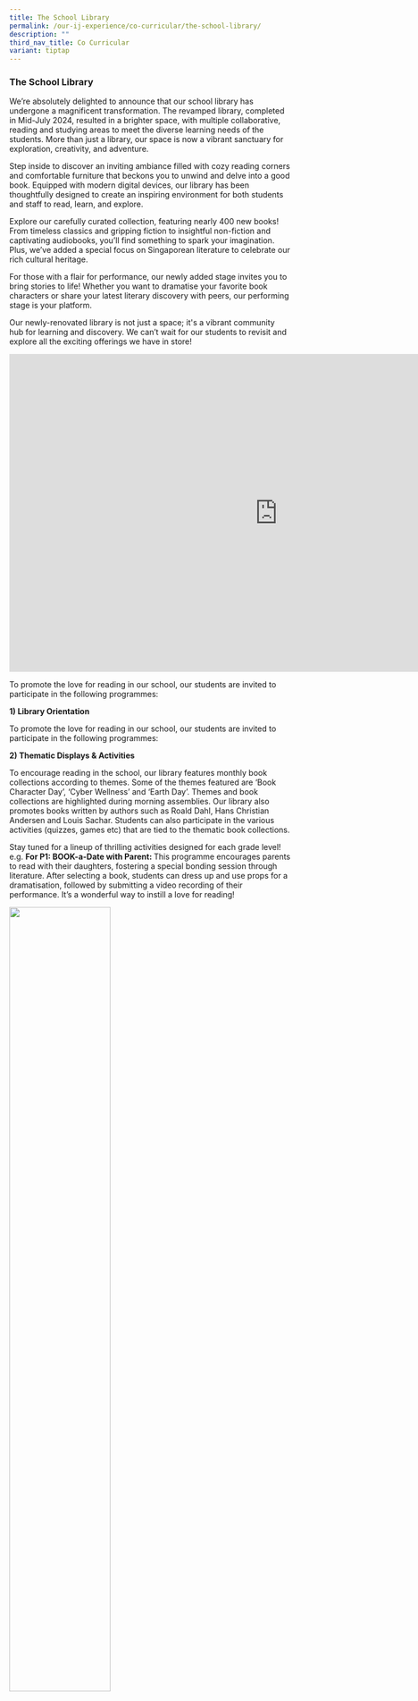 ```yaml
---
title: The School Library
permalink: /our-ij-experience/co-curricular/the-school-library/
description: ""
third_nav_title: Co Curricular
variant: tiptap
---
```

<h3>The School Library</h3>
<p>We’re absolutely delighted to announce that our school library has undergone
a magnificent transformation. The revamped library, completed in Mid-July
2024, resulted in a brighter space, with multiple collaborative, reading
and studying areas to meet the diverse learning needs of the students.
More than just a library, our space is now a vibrant sanctuary for exploration,
creativity, and adventure.</p>
<p>Step inside to discover an inviting ambiance filled with cozy reading
corners and comfortable furniture that beckons you to unwind and delve
into a good book. Equipped with modern digital devices, our library has
been thoughtfully designed to create an inspiring environment for both
students and staff to read, learn, and explore.</p>
<p>Explore our carefully curated collection, featuring nearly 400 new books!
From timeless classics and gripping fiction to insightful non-fiction and
captivating audiobooks, you’ll find something to spark your imagination.
Plus, we’ve added a special focus on Singaporean literature to celebrate
our rich cultural heritage.</p>
<p>For those with a flair for performance, our newly added stage invites
you to bring stories to life! Whether you want to dramatise your favorite
book characters or share your latest literary discovery with peers, our
performing stage is your platform.</p>
<p>Our newly-renovated library is not just a space; it's a vibrant community
hub for learning and discovery. We can’t wait for our students to revisit
and explore all the exciting offerings we have in store!</p>
<p></p>
<div class="iframe-wrapper">
<iframe height="569" width="960" allowfullscreen="true" frameborder="0" src="https://docs.google.com/presentation/d/e/2PACX-1vSYlDgEGWrCpas3DVSsfaOtriBfUwv7lbYOx4LRDmDQ3OEFxqsei-MfXdoH3sCR6GEm_j7MndNwkkvs/embed?start=true&amp;loop=true&amp;delayms=5000"></iframe>
</div>
<p></p>
<p>To promote the love for reading in our school, our students are invited
to participate in the following programmes:</p>
<p><strong>1) Library Orientation</strong>
</p>
<p>To promote the love for reading in our school, our students are invited
to participate in the following programmes:</p>
<p><strong>2) Thematic Displays &amp; Activities</strong>
</p>
<p>To encourage reading in the school, our library features monthly book
collections according to themes. Some of the themes featured are ‘Book
Character Day’, ‘Cyber Wellness’ and ‘Earth Day’. Themes and book collections
are highlighted during morning assemblies. Our library also promotes books
written by authors such as Roald Dahl, Hans Christian Andersen and Louis
Sachar. Students can also participate in the various activities (quizzes,
games etc) that are tied to the thematic book collections.</p>
<p>Stay tuned for a lineup of thrilling activities designed for each grade
level!&nbsp; e.g. <strong>For P1: BOOK-a-Date with Parent: </strong>This
programme encourages parents to read with their daughters, fostering a
special bonding session through literature. After selecting a book, students
can dress up and use props for a dramatisation, followed by submitting
a video recording of their performance. It’s a wonderful way to instill
a love for reading!</p>
<p></p>
<div class="isomer-image-wrapper">
<img style="width: 60%;" height="auto" width="100%" alt="" src="/images/Library/Watching_Book_A_Date_With_Parent_videos_submitted_this_year.jpg">
</div>
<p>We are excited to partner with the National Library Board (NLB) to offer
fun and engaging experiences that enhance learning and foster a love for
reading. More details will be updated soon, so keep an eye out for the
upcoming events that promise to inspire and entertain our students!</p>
<p></p>
<div class="isomer-image-wrapper">
<img style="width: 60%;" height="auto" width="100%" alt="" src="/images/Library/Children_watching_the_launch_and_skit_in_their_character_dress_up.jpg">
</div>
<p></p>
<div class="isomer-image-wrapper">
<img style="width: 60%;" height="auto" width="100%" alt="" src="/images/Library/WhatsApp_Image_2024_11_08_at_10_35_00_AM.jpg">
</div>
<p><strong>3) Storytelling @ Recesses</strong>
</p>
<p>During recess on some days, students get to enjoy storytelling sessions
conducted by parent volunteers. The aim of the session is to promote joy
of reading and to encourage students to explore books of different genres.</p>
<p><strong>4) Uninterrupted Sustained Silent Reading (USSR)</strong>
</p>
<p>All students are required to read an English book every Thursday and a
Mother Tongue book every Friday at their assembly areas in the morning.
Through this programme, we hope to cultivate a routine of self-directed
and independent reading.</p>
<p><strong>5) Library Period</strong>
</p>
<p>Getting students to experience the joy of reading is a regular part of
the school’s curriculum. Two periods (one for English, one for Mother Tongue)
are set aside every week for our reading programme. On alternative weeks,
students are taken to the library to borrow books.</p>
<p><strong>6) Book Buzz Tuesday (BBT)</strong>
</p>
<p>Join us every Tuesday for BBT! Before morning assembly, we screen captivating
short story videos featuring colorful animations and recommendations from
students and teachers. Watch our reading ambassadors and fellow students
share their favorite books, sparking curiosity and inspiring everyone to
discover the stories for themselves. Don’t miss out on the excitement!
(Click <a href="mailto:faith_tan_yi_chin@moe.edu.sg" rel="noopener nofollow" target="_blank">here</a> to
submit BBT video)</p>
<p></p>
<div class="isomer-image-wrapper">
<img style="width: 60%;" height="auto" width="100%" alt="" src="/images/Library/Book_Buzz.jpg">
</div>
<p><strong>7) Read and be Rewarded Programme</strong>
</p>
<p>Borrow and read books to exchange for attractive gifts! The loyalty card
programme rewards students for borrowing and reading books available in
our library. Students will submit a book review to complete the card and
collect their gifts. Super readers and Master readers are recognized during
our termly awards and recognition programme.</p>
<p><strong>8) Assembly Programmes</strong>
</p>
<p>Book authors are also invited to share their experiences and insights,
fostering a deeper appreciation for literature among our students.</p>
<p></p>
<div class="isomer-image-wrapper">
<img style="width: 60%;" height="auto" width="100%" alt="" src="/images/Library/Getting_Autographs_from_author_Melanie_Lee.jpg">
</div>
<p><strong>9) Books Exchange Day</strong>
</p>
<p>Let’s save our Earth! Books Exchange Day allows our students to exchange
their already read books with ‘new’ books that will allow them to carry
on reading while saving our earth.</p>
<p>These initiatives are designed to make our library a vibrant hub for learning
and creativity, where every student can find joy in reading. We can’t wait
to see our students embrace these exciting new programs!</p>
<p>Library Opening Video: <a href="https://drive.google.com/file/d/13xs7NIakkZ2yYQ-0K9EiRcRkSAWBpcYW/view?usp=sharing" rel="noopener noreferrer nofollow" target="_blank">https://drive.google.com/file/d/13xs7NIakkZ2yYQ-0K9EiRcRkSAWBpcYW/view?usp=sharing</a>
</p>
<h4>Library Reflections</h4>
<div class="iframe-wrapper">
<iframe height="1109" width="1080" allowfullscreen="true" frameborder="0" src="https://docs.google.com/presentation/d/e/2PACX-1vTTa8L6MqTuB925FCw_zQdTLEh9yc13hF5G1ZSF_Mf1uv1xtR6cnb8g6ww5UeM61Q/embed?start=true&amp;loop=true&amp;delayms=5000"></iframe>
</div>
<p><strong><u>Useful Links</u></strong>
</p>
<p><strong>1) CHIJ (Katong) Primary School Library OPAC:</strong>
</p>
<p><a href="https://schoolibrary.moe.edu.sg/chijkatongpri" rel="noopener nofollow" target="_blank">https://schoolibrary.moe.edu.sg/chijkatongpri</a>
</p>
<p><strong>Online Public Access Catalogue (OPAC) </strong>allows you to search
through the existing school library resources and find the specific item
you are looking for.<strong> </strong>Students and Staff are able to perform
a search of books and resources available in the school library, check
for the availability of book titles, check their accounts for borrow/overdue
titles and reserve book titles by login&nbsp;with their BC number or FIN
number as the user ID.</p>
<p><strong>2) School eResources Repository (SERR)</strong>
</p>
<p>The School eResource Repository (SERR) is a virtual school library and
aims to promote recreational reading as well as support learning for students
across various subjects areas. The repository also provided easy access
to online resources such as eBooks, audiobooks, videos and web resources.
To access SERR for CHIJ (Katong) Primary, please click <a href="https://schoolibrary.moe.edu.sg/eresourcespri/cgi-bin/spydus.exe/MSGTRN/WPAC/HOME" rel="noopener nofollow" target="_blank">here</a>
</p>
<p><strong>3) NLB Overdrive: </strong><a href="https://nlb.overdrive.com/" rel="noopener nofollow" target="_blank">https://nlb.overdrive.com/</a>
</p>
<p>You can also browse, borrow and enjoy titles from the&nbsp;<a href="https://nlb.overdrive.com/collection/21779" rel="noopener nofollow" target="_blank">National Library Board</a> digital
collection.</p>
<p><strong>4) NLB discoverReads (Children &amp; Teens Services):</strong>
</p>
<p><a href="https://www.nlb.gov.sg/main/site/discovereads" rel="noopener nofollow" target="_blank">https://www.nlb.gov.sg/main/site/discovereads</a>
</p>
<p>Access storytelling videos, e-books, book recommendations and other reading-related
resources at NLB discoveReads. You will need an account to borrow e-books.
Students may sign up for an account, with their parent's Singpass, <a href="https://account.nlb.gov.sg/" rel="noopener nofollow" target="_blank">here</a>
</p>
<p><strong>5) NLB eBooks Recommendations (by Levels and Languages)</strong> To
access, please click <a href="https://eresources.nlb.gov.sg/ereads/DiscoveReads/All?level=p" rel="noopener nofollow" target="_blank">here.</a>
</p>
<p>a) <a href="https://www.nlb.gov.sg/main/site/discovereads/MTL/Chinese" rel="noopener nofollow" target="_blank">Chinese Service 中文服务 (nlb.gov.sg)</a>
</p>
<p>b) <a href="https://www.nlb.gov.sg/main/site/discovereads/MTL/Malay" rel="noopener nofollow" target="_blank">Malay Library Services (nlb.gov.sg)</a>
</p>
<p>c) <a href="https://www.nlb.gov.sg/main/site/discovereads/MTL/Tamil" rel="noopener nofollow" target="_blank">Tamil Language Services (nlb.gov.sg)</a>
</p>
<p><strong>6) Periodicals</strong>
</p>
<p>a) <strong>ZB Schools: </strong><a href="https://www.zbschools.sg" rel="noopener nofollow" target="_blank">https://www.zbschools.sg</a>
</p>
<p>《早报校园》 - 《大拇指》Thumbs Up，《小拇指》Thumbs Up Junior</p>
<p>Fortnightly periodical that comes with online learning guide, a mobile
app, workshops for teachers and parents.</p>
<p>b) <strong>Smart Kids Magazine (Cilik Cerdik): </strong><a href="https://www.smartkidsukr.com" rel="noopener nofollow" target="_blank">https://www.smartkidsukr.com</a>
</p>
<p>Bilingual monthly periodical in Malay and English language.</p>
<p>c) <strong>Balar Murasu: </strong><a href="https://www.tamilmurasu.com.sg" rel="noopener nofollow" target="_blank">https://www.tamilmurasu.com.sg</a>
</p>
<p>Monthly periodical in Tamil Language</p>
<p><strong>7) National Geographic Kids</strong>:&nbsp;<a href="https://kids.nationalgeographic.com/" rel="noopener nofollow" target="_blank">https://kids.nationalgeographic.com/</a>
</p>
<p>Discover wildlife, cultures, and geography with engaging articles and
fun activities for young explorers.</p>
<p><strong>8) Science News for Students: </strong><a href="https://www.sciencenewsforstudents.org/" rel="noopener nofollow" target="_blank">https://www.sciencenewsforstudents.org/</a>
</p>
<p><strong>9) Storyline Online: </strong><a href="https://www.storylineonline.net/" rel="noopener nofollow" target="_blank">https://www.storylineonline.net/</a>
</p>
<p>Enjoy videos of children’s books read aloud alongside creatively produced
illustrations at Storyline Online.</p>
<p><strong>10) Unite for Literacy: </strong>  <a href="https://www.uniteforliteracy.com/" rel="noopener nofollow" target="_blank">https://www.uniteforliteracy.com/</a>
</p>
<p>Enjoy simple books at Unite for Literacy</p>